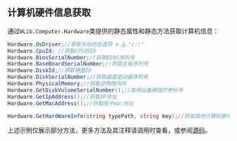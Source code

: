 ## 计算机硬件信息获取

通过`WLib.Computer.Hardware`类提供的静态属性和静态方法获取计算机信息：

```C#
Hardware.OsDriver;//获取系统所在盘符 e.g."c:\"
Hardware.CpuId; //获取CPU的ID
Hardware.BiosSerialNumber;//获取BIOS序列号
Hardware.BaseBoardSerialNumber;//获取主板序列号
Hardware.DiskId;//获取硬盘ID
Hardware.DiskSerialNumber;//获取磁盘驱动器序列号
Hardware.PhysicalMemory;//获取总物理内存
Hardware.GetDiskVolumeSerialNumber();//取得设备硬盘的卷标号
Hardware.GetIpAddress();//获取IP地址
Hardware.GetMacAddress();//获取网卡mac地址

Hardware.GetHardWareInfo(string typePath, string key);//获取其他计算机硬件信息
```



上述示例仅展示部分方法，更多方法及其注释请调用时查看，或参阅[源码]()。

